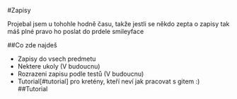#Zapisy

Projebal jsem u tohohle hodně času, takže jestli se někdo zepta o zapisy tak máš plné pravo ho poslat do prdele smileyface

##Co zde najdeš
- Zapisy do vsech predmetu
- Nektere ukoly (V budoucnu)
- Rozrazeni zapisu podle testů (V budoucnu)
- Tutorial[#tutorial] pro kretény, kteří neví jak pracovat s gitem :)
##Tutorial
